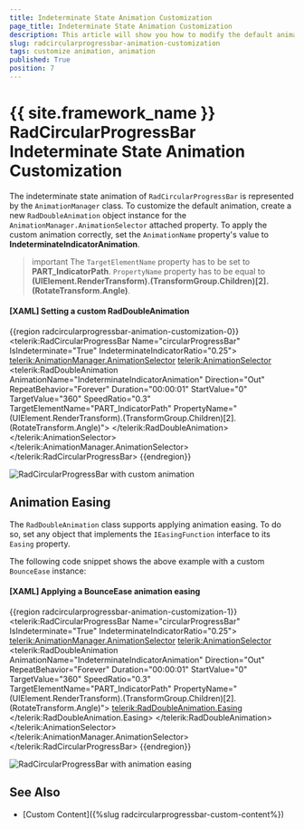 ```yaml
---
title: Indeterminate State Animation Customization
page_title: Indeterminate State Animation Customization
description: This article will show you how to modify the default animation of RadCircularProgressBar control.
slug: radcircularprogressbar-animation-customization
tags: customize animation, animation
published: True
position: 7
---
```


# {{ site.framework_name }} RadCircularProgressBar Indeterminate State Animation Customization

The indeterminate state animation of `RadCircularProgressBar` is represented by the `AnimationManager` class. To customize the default animation, create a new `RadDoubleAnimation` object instance for the `AnimationManager.AnimationSelector` attached property. To apply the custom animation correctly, set the `AnimationName` property's value to __IndeterminateIndicatorAnimation__.

>important The `TargetElementName` property has to be set to __PART\_IndicatorPath__. `PropertyName` property has to be equal to __(UIElement.RenderTransform).(TransformGroup.Children)[2].(RotateTransform.Angle)__.

#### __[XAML] Setting a custom RadDoubleAnimation__
{{region radcircularprogressbar-animation-customization-0}}
    <telerik:RadCircularProgressBar Name="circularProgressBar" 
                                    IsIndeterminate="True"
                                    IndeterminateIndicatorRatio="0.25">
        <telerik:AnimationManager.AnimationSelector>
            <telerik:AnimationSelector>
                <telerik:RadDoubleAnimation AnimationName="IndeterminateIndicatorAnimation"
                                            Direction="Out" 
                                            RepeatBehavior="Forever" 
                                            Duration="00:00:01" 
                                            StartValue="0"
                                            TargetValue="360"
                                            SpeedRatio="0.3"
                                            TargetElementName="PART_IndicatorPath"
                                            PropertyName="(UIElement.RenderTransform).(TransformGroup.Children)[2].(RotateTransform.Angle)">
                </telerik:RadDoubleAnimation>
            </telerik:AnimationSelector>
        </telerik:AnimationManager.AnimationSelector>
    </telerik:RadCircularProgressBar>
{{endregion}}

![RadCircularProgressBar with custom animation](images/radcircularprogressbar-animation-customization-0.gif)

## Animation Easing

The `RadDoubleAnimation` class supports applying animation easing. To do so, set any object that implements the `IEasingFunction` interface to its `Easing` property.

The following code snippet shows the above example with a custom `BounceEase` instance:

#### __[XAML] Applying a BounceEase animation easing__
{{region radcircularprogressbar-animation-customization-1}}
    <telerik:RadCircularProgressBar Name="circularProgressBar" 
                                    IsIndeterminate="True"
                                    IndeterminateIndicatorRatio="0.25">
        <telerik:AnimationManager.AnimationSelector>
            <telerik:AnimationSelector>
                <telerik:RadDoubleAnimation AnimationName="IndeterminateIndicatorAnimation"
                                            Direction="Out" 
                                            RepeatBehavior="Forever" 
                                            Duration="00:00:01" 
                                            StartValue="0"
                                            TargetValue="360"
                                            SpeedRatio="0.3"
                                            TargetElementName="PART_IndicatorPath"
                                            PropertyName="(UIElement.RenderTransform).(TransformGroup.Children)[2].(RotateTransform.Angle)">
                    <telerik:RadDoubleAnimation.Easing>
                        <BounceEase Bounces="25" Bounciness="5" EasingMode="EaseOut"/>
                    </telerik:RadDoubleAnimation.Easing>
                </telerik:RadDoubleAnimation>
            </telerik:AnimationSelector>
        </telerik:AnimationManager.AnimationSelector>
    </telerik:RadCircularProgressBar>
{{endregion}}

![RadCircularProgressBar with animation easing](images/radcircularprogressbar-animation-customization-1.gif)

## See Also
* [Custom Content]({%slug radcircularprogressbar-custom-content%})